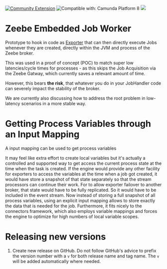 [![Community Extension](https://img.shields.io/badge/Community%20Extension-An%20open%20source%20community%20maintained%20project-FF4700)](https://github.com/camunda-community-hub/community)
![Compatible with: Camunda Platform 8](https://img.shields.io/badge/Compatible%20with-Camunda%20Platform%208-0072Ce)
[![](https://img.shields.io/badge/Lifecycle-Proof%20of%20Concept-blueviolet)](https://github.com/Camunda-Community-Hub/community/blob/main/extension-lifecycle.md#proof-of-concept-)

# Zeebe Embedded Job Worker

Prototype to hook in code as [Exporter](https://docs.camunda.io/docs/self-managed/concepts/exporters/) that can then directly execute Jobs whenever they are created, directly within the JVM and process of the Zeebe broker.

This was used in a proof of concept (POC) to match super low latencies/cycle times for processes - as this skips the Job Acquisition via the Zeebe Gatway, which currently saves a relevant amount of time. 

However, this bears **the risk**, that whatever you do in your JobHandler code can severely impact the stability of the broker.

We are currently also discussing how to address the root problem in low-latency scenarios in a more stable way.

# Getting Process Variables through an Input Mapping

A input mapping can be used to get process variables

It may feel like extra effort to create local variables but it's actually a controlled and supported way to get access the current process state at the time when the task is created. If the engine would provide any other facility for exporters to access the variables at the time when a job got created, it would have store a snapshot of that state separately so that the stream processors can continue their work. For to allow exporter failover to another broker, that state would have to be fully replicated. So it would have to be included in the event stream. Now instead of storing a full snapshot of all process variables, using an explicit input mapping allows to store exactly the data that is needed for the job. Furthermore, it fits nicely to the connectors framework, which also employs variable mappings and forces the engine to optimize for high numbers of local variable scopes.

# Releasing new versions
1. Create new release on GitHub. Do not follow GitHub's advice to prefix the version number with a `v` for both release name and tag name. The `v` will be added automatically where needed.
